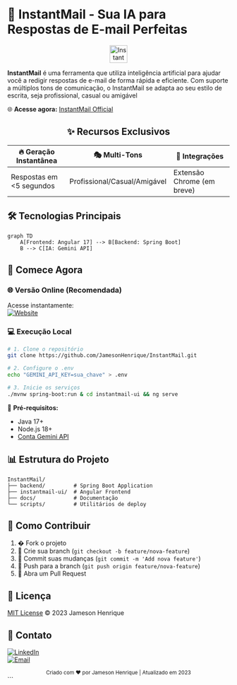 # 🚀 **InstantMail - Sua IA para Respostas de E-mail Perfeitas**

<div align="center">
  <img src="instantmail-ui/public/favicon.ico" alt="InstantMail Banner" width="40px"/>
</div>


**InstantMail** é uma ferramenta  que utiliza inteligência artificial para ajudar você a redigir respostas de e-mail de forma rápida e eficiente. Com suporte a múltiplos tons de comunicação, o InstantMail se adapta ao seu estilo de escrita, seja profissional, casual ou amigável

🌐 **Acesse agora:** [InstantMail Official](https://www.instantmail.shop/)
<div align="center">
  
## ✨ **Recursos Exclusivos**

| 🔥 **Geração Instantânea** | 🎭 **Multi-Tons** | 🌈 **Integrações** |
|---------------------------|------------------|-------------------|
| Respostas em <5 segundos | Profissional/Casual/Amigável | Extensão Chrome (em breve) |

</div>

## 🛠 **Tecnologias Principais**

```mermaid
graph TD
    A[Frontend: Angular 17] --> B[Backend: Spring Boot]
    B --> C[IA: Gemini API]
```

## 🚀 **Comece Agora**

### 🌐 **Versão Online (Recomendada)**
Acesse instantamente:  
[![Website](https://img.shields.io/badge/Acessar-InstantMail-2463EA?style=for-the-badge)](https://www.instantmail.shop/)

### 💻 **Execução Local**
```bash
# 1. Clone o repositório
git clone https://github.com/JamesonHenrique/InstantMail.git

# 2. Configure o .env
echo "GEMINI_API_KEY=sua_chave" > .env

# 3. Inicie os serviços
./mvnw spring-boot:run & cd instantmail-ui && ng serve
```

📌 **Pré-requisitos:**
- Java 17+
- Node.js 18+
- [Conta Gemini API](https://ai.google.dev/)

## 📊 **Estrutura do Projeto**
```
InstantMail/
├── backend/         # Spring Boot Application
├── instantmail-ui/  # Angular Frontend
├── docs/            # Documentação
└── scripts/         # Utilitários de deploy
```

## 🤝 **Como Contribuir**
1. � Fork o projeto
2. 🌿 Crie sua branch (`git checkout -b feature/nova-feature`)
3. 💾 Commit suas mudanças (`git commit -m 'Add nova feature'`)
4. 🚀 Push para a branch (`git push origin feature/nova-feature`)
5. 🔄 Abra um Pull Request

## 📜 **Licença**
[MIT License](LICENSE) © 2023 Jameson Henrique

## 📩 **Contato**
[![LinkedIn](https://img.shields.io/badge/Conecte_se-0077B5?style=for-the-badge&logo=linkedin)](https://linkedin.com/in/JamesonHenrique)  
[![Email](https://img.shields.io/badge/Email-D14836?style=for-the-badge&logo=gmail)](mailto:jamesonhenrique14@gmail.com)

<div align="center">
  <sub>Criado com ❤️ por Jameson Henrique | Atualizado em 2023</sub>
</div>
```
